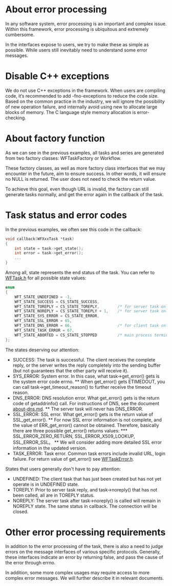 # About error processing

In any software system, error processing is an important and complex issue. Within this framework, error processing is ubiquitous and extremely cumbersome.

In the interfaces expose to users, we try to make these as simple as possible. While users still inevitably need to understand some error messages.

# Disable C++ exceptions

We do not use C++ exceptions in the framework. When users are compiling code, it’s recommended to add -fno-exceptions to reduce the code size.
Based on the common practice in the industry, we will ignore the possibility of new operation failure, and internally avoid using new to allocate large blocks of memory. The C language style memory allocation is error-checking.

# About factory function

As we can see in the previous examples, all tasks and series are generated from two factory classes: WFTaskFactory or Workflow.

These factory classes, as well as more factory class interfaces that we may encounter in the future, aim to ensure success. In other words, it will ensure no NULL is returned. The user does not need to check the return value.

To achieve this goal, even though URL is invalid, the factory can still generate tasks normally, and get the error again in the callback of the task.

# Task status and error codes

In the previous examples, we often see this code in the callback:

```cpp
void callback(WFXxxTask *task)
{
    int state = task->get_state();
    int error = task->get_error();
    ...
}
```

Among all, state represents the end status of the task. You can refer to [WFTask.h](../src/factory/WFTask.h) for all possible state values:

```cpp
enum
{
    WFT_STATE_UNDEFINED = -1,
    WFT_STATE_SUCCESS = CS_STATE_SUCCESS,
    WFT_STATE_TOREPLY = CS_STATE_TOREPLY,        /* for server task only */
    WFT_STATE_NOREPLY = CS_STATE_TOREPLY + 1,    /* for server task only */
    WFT_STATE_SYS_ERROR = CS_STATE_ERROR,
    WFT_STATE_SSL_ERROR = 65,
    WFT_STATE_DNS_ERROR = 66,                    /* for client task only */
    WFT_STATE_TASK_ERROR = 67,
    WFT_STATE_ABORTED = CS_STATE_STOPPED         /* main process terminated */
};
```

The states deserving our attention:

* SUCCESS: The task is successful. The client receives the complete reply, or the server writes the reply completely into the sending buffer (but not guarantees that the other party will receive it).
* SYS_ERROR: System error. In this case, what task->get_error() gets is the system error code errno.
** When get_error() gets ETIMEDOUT, you can call task->get_timeout_reason() to further receive the timeout reason.
* DNS_ERROR: DNS resolution error. What get_error() gets is the return code of getaddrinfo() call. For instructions of DNS, see the document [about-dns.md](./about-dns.md).
** The server task will never has DNS_ERROR.
* SSL_ERROR: SSL error. What get_error() gets is the return value of SSL_get_error().
** For now SSL error information is not complete, and the value of ERR_get_error() cannot be obtained. Therefore, basically there are three possible get_error() returns values:
*** SSL_ERROR_ZERO_RETURN, SSL_ERROR_X509_LOOKUP, SSL_ERROR_SSL。
** We will consider adding more detailed SSL error information in the updated version.
* TASK_ERROR: Task error. Common task errors include invalid URL, login failure. For return value of get_error() see [WFTaskError.h](../src/factory/WFTaskError.h).

States that users generally don't have to pay attention:

- UNDEFINED: The client task that has just been created but has not yet operate is in UNDEFINED state.
- TOREPLY: Prior to server task reply, and task->noreply() that has not been called, all are in TOREPLY status.
- NOREPLY: The server task after task->noreply() is called will remain in NOREPLY state. The same status in callback. The connection will be closed.

# Other error processing requirements

In addition to the error processing of the task, there is also a need to judge errors on the message interfaces of various specific protocols. Generally, these interfaces indicate an error by returning false, and pass the cause of the error through errno.

In addition, some more complex usages may require access to more complex error messages. We will further describe it in relevant documents.
